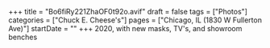 +++
title = "Bo6fiRy221ZhaOF0t92o.avif"
draft = false
tags = ["Photos"]
categories = ["Chuck E. Cheese's"]
pages = ["Chicago, IL (1830 W Fullerton Ave)"]
startDate = ""
+++
2020, with new masks, TV's, and showroom benches
